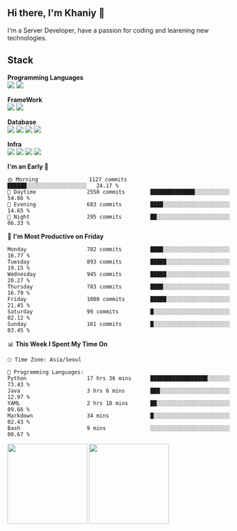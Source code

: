 ## Hi there, I'm Khaniy 👋
I'm a Server Developer, have a passion for coding and learening new technologies.
<!-- <br> 📫 Email : kangh1596@gmail.com 
<br> 📝 Blog  : khan03.tistory.com/
<br> <img src="https://img.shields.io/badge/Email-222222?style=for-the-badge&logo=Gmail&logoColor=white">
<br> <img src="https://img.shields.io/badge/Blog -222222?style=for-the-badge&logo=Tistory&logoColor=white">
[hank0302's Blog](https://khan03.tistory.com/)
-->
## Stack 

**Programming Languages** <br>
 <img src="https://img.shields.io/badge/JAVA-E6522C?style=flat&logo=Java&logoColor=white">
 <img src="https://img.shields.io/badge/Python-3776AB?style=flat&logo=python&logoColor=white">

**FrameWork** <br>
<img src="https://img.shields.io/badge/SpringBoot-6DB33F?style=flat&logo=SpringBoot&logoColor=white">
<img src="https://img.shields.io/badge/FastAPI-009688?style=flat&logo=FastAPI&logoColor=white">

**Database** <br>
<img src="https://img.shields.io/badge/MariaDB-003545?style=flat&logo=MariaDB&logoColor=white">
<img src="https://img.shields.io/badge/MongoDB-47A248?style=flat&logo=MongoDB&logoColor=white">
<img src="https://img.shields.io/badge/Redis-DC382D?style=flat&logo=Redis&logoColor=white">
<img src="https://img.shields.io/badge/PostgreSQL-4169E1?flat=for-the-badge&logo=PostgreSQL&logoColor=white">

**Infra** <br>
<img src="https://img.shields.io/badge/Kubernetes-326CE5?style=flat&logo=Kubernetes&logoColor=white">
<img src="https://img.shields.io/badge/Argo-E6522C?style=flat&logo=Argo&logoColor=white">
<img src="https://img.shields.io/badge/Prometheus-E6522C?style=flat&logo=prometheus&logoColor=white">
<img src="https://img.shields.io/badge/Grafana-F46800?style=flat&logo=grafana&logoColor=white">

<!--START_SECTION:waka-->
**I'm an Early 🐤** 

```text
🌞 Morning                1127 commits        ██████░░░░░░░░░░░░░░░░░░░   24.17 % 
🌆 Daytime                2558 commits        ██████████████░░░░░░░░░░░   54.86 % 
🌃 Evening                683 commits         ████░░░░░░░░░░░░░░░░░░░░░   14.65 % 
🌙 Night                  295 commits         ██░░░░░░░░░░░░░░░░░░░░░░░   06.33 % 
```
📅 **I'm Most Productive on Friday** 

```text
Monday                   782 commits         ████░░░░░░░░░░░░░░░░░░░░░   16.77 % 
Tuesday                  893 commits         █████░░░░░░░░░░░░░░░░░░░░   19.15 % 
Wednesday                945 commits         █████░░░░░░░░░░░░░░░░░░░░   20.27 % 
Thursday                 783 commits         ████░░░░░░░░░░░░░░░░░░░░░   16.79 % 
Friday                   1000 commits        █████░░░░░░░░░░░░░░░░░░░░   21.45 % 
Saturday                 99 commits          █░░░░░░░░░░░░░░░░░░░░░░░░   02.12 % 
Sunday                   161 commits         █░░░░░░░░░░░░░░░░░░░░░░░░   03.45 % 
```


📊 **This Week I Spent My Time On** 

```text
🕑︎ Time Zone: Asia/Seoul

💬 Programming Languages: 
Python                   17 hrs 36 mins      ██████████████████░░░░░░░   73.43 % 
Java                     3 hrs 6 mins        ███░░░░░░░░░░░░░░░░░░░░░░   12.97 % 
YAML                     2 hrs 18 mins       ██░░░░░░░░░░░░░░░░░░░░░░░   09.66 % 
Markdown                 34 mins             █░░░░░░░░░░░░░░░░░░░░░░░░   02.43 % 
Bash                     9 mins              ░░░░░░░░░░░░░░░░░░░░░░░░░   00.67 % 
```


<!--END_SECTION:waka-->
<p>
  <img height="180em" src="https://github-readme-stats-khaniys-projects.vercel.app/api?username=khaniy&show_icons=true&include_all_commits=true">
  <img height="180em" src="https://github-readme-stats-khaniys-projects.vercel.app/api/top-langs?username=khaniy&layout=compact">
</p>

